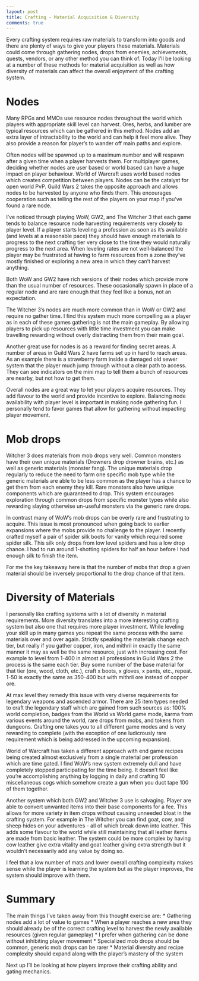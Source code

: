 ```yaml
---
layout: post
title: Crafting - Material Acquisition & Diversity
comments: true
---
```


Every crafting system requires raw materials to transform into goods and there are plenty of ways to give your players these materials. Materials could come through gathering nodes, drops from enemies, achievements, quests, vendors, or any other method you can think of. Today I'll be looking at a number of these methods for material acquisition as well as how diversity of materials can affect the overall enjoyment of the crafting system.
<span class="more"></span>

<h1>Nodes</h1>
Many RPGs and MMOs use resource nodes throughout the world which players with appropriate skill level can harvest. Ores, herbs, and lumber are typical resources which can be gathered in this method. Nodes add an extra layer of intractability to the world and can help it feel more alive. They also provide a reason for player’s to wander off main paths and explore.

Often nodes will be spawned up to a maximum number and will respawn after a given time when a player harvests them. For multiplayer games, deciding whether nodes are user based or world based can have a huge impact on player behaviour. World of Warcraft uses world based nodes which creates competition between players. Nodes can be the catalyst for open world PvP. Guild Wars 2 takes the opposite approach and allows nodes to be harvested by anyone who finds them. This encourages cooperation such as telling the rest of the players on your map if you’ve found a rare node.

I’ve noticed through playing WoW, GW2, and The Witcher 3 that each game tends to balance resource node harvesting requirements very closely to player level. If a player starts leveling a profession as soon as it’s available (and levels at a reasonable pace) they should have enough materials to progress to the next crafting tier very close to the time they would naturally progress to the next area. When leveling rates are not well-balanced the player may be frustrated at having to farm resources from a zone they’ve mostly finished or exploring a new area in which they can’t harvest anything.

Both WoW and GW2 have rich versions of their nodes which provide more than the usual number of resources. These occasionally spawn in place of a regular node and are rare enough that they feel like a bonus, not an expectation.

The Witcher 3’s nodes are much more common than in WoW or GW2 and require no gather time. I find this system much more compelling as a player as in each of these games gathering is not the main gameplay. By allowing players to pick up resources with little time investment you can make travelling rewarding without overly distracting them from their main goal.

Another great use for nodes is as a reward for finding secret areas. A number of areas in Guild Wars 2 have farms set up in hard to reach areas. As an example there is a strawberry farm inside a damaged old sewer system that the player much jump through without a clear path to access. They can see indicators on the mini map to tell them a bunch of resources are nearby, but not how to get them. 

Overall nodes are a great way to let your players acquire resources. They add flavour to the world and provide incentive to explore. Balancing node availability with player level is important in making node gathering fun. I personally tend to favor games that allow for gathering without impacting player movement. 

<h1>Mob drops</h1>
Witcher 3 does materials from mob drops very well. Common monsters have their own unique materials (Drowners drop drowner brains, etc.) as well as generic materials (monster fang). The unique materials drop regularly to reduce the need to farm one specific mob type while the generic materials are able to be less common as the player has a chance to get them from each enemy they kill. Rare monsters also have unique components which are guaranteed to drop. This system encourages exploration through common drops from specific monster types while also rewarding slaying otherwise un-useful monsters via the generic rare drops.

In contrast many of WoW’s mob drops can be overly rare and frustrating to acquire. This issue is most pronounced when going back to earlier expansions where the mobs provide no challenge to the player. I recently crafted myself a pair of spider silk boots for vanity which required some spider silk. This silk only drops from low level spiders and has a low drop chance. I had to run around 1-shotting spiders for half an hour before I had enough silk to finish the item. 

For me the key takeaway here is that the number of mobs that drop a given material should be inversely proportional to the drop chance of that item.

<h1>Diversity of Materials</h1>
I personally like crafting systems with a lot of diversity in material requirements. More diversity translates into a more interesting crafting system but also one that requires more player investment. While leveling your skill up in many games you repeat the same process with the same materials over and over again. Strictly speaking the materials change each tier, but really if you gather copper, iron, and mithril in exactly the same manner it may as well be the same resource, just with increasing cost. For example to level from 1-400 in almost all professions in Guild Wars 2 the process is the same each tier. Buy some number of the base material for that tier (ore, wood, cloth, etc.), craft x boots, x gloves, x pants, etc., repeat. 1-50 is exactly the same as 350-400 but with mithril ore instead of copper ore. 

At max level they remedy this issue with very diverse requirements for legendary weapons and ascended armor. There are 25 item types needed to craft the legendary staff which are gained from such sources as: 100% world completion, badges from the World vs World game mode, karma from various events around the world, rare drops from mobs, and tokens from dungeons. Crafting one takes you to all different game modes and is very rewarding to complete (with the exception of one ludicrously rare requirement which is being addressed in the upcoming expansion).

World of Warcraft has taken a different approach with end game recipes being created almost exclusively from a single material per profession which are time gated. I find WoW’s new system extremely dull and have completely stopped participating for the time being. It doesn’t feel like you’re accomplishing anything by logging in daily and crafting 10 miscellaneous cogs which somehow create a gun when you duct tape 100 of them together.

Another system which both GW2 and Witcher 3 use is salvaging. Player are able to convert unwanted items into their base components for a fee. This allows for more variety in item drops without causing unneeded bloat in the crafting system. For example in The Witcher you can find goat, cow, and sheep hides on your adventures - all of which break down into leather. This adds some flavour to the world while still maintaining that all leather items are made from basic leather. The system could be more complex by having cow leather give extra vitality and goat leather giving extra strength but it wouldn’t necessarily add any value by doing so.

I feel that a low number of mats and lower overall crafting complexity makes sense while the player is learning the system but as the player improves, the system should improve with them.

<h1>Summary</h1>
The main things I’ve taken away from this thought exercise are:
* Gathering nodes add a lot of value to games
* When a player reaches a new area they should already be of the correct crafting level to harvest the newly available resources (given regular gameplay)
* I prefer when gathering can be done without inhibiting player movement
* Specialized mob drops should be common, generic mob drops can be rarer
* Material diversity and recipe complexity should expand along with the player’s mastery of the system

Next up I’ll be looking at how players improve their crafting ability and gating mechanics.
